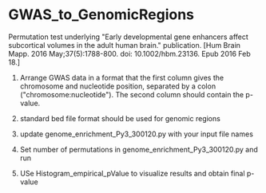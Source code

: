 # GWAS_to_GenomicRegions
Permutation test underlying "Early developmental gene enhancers affect subcortical volumes in the adult human brain." publication. [Hum Brain Mapp. 2016 May;37(5):1788-800. doi: 10.1002/hbm.23136. Epub 2016 Feb 18.]

1. Arrange GWAS data in a format that the first column gives the chromosome and nucleotide position, separated by a colon ("chromosome:nucleotide"). The second column should contain the p-value.

2. standard bed file format should be used for genomic regions

3. update genome_enrichment_Py3_300120.py with your input file names

4. Set number of permutations in genome_enrichment_Py3_300120.py and run

5. USe Histogram_empirical_pValue to visualize results and obtain final p-value
